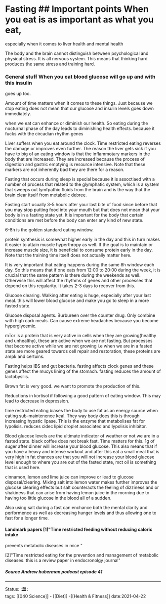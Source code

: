 
# Fasting ## Important points When you eat is as important as what you eat,
  especially when it comes to liver health and mental health

The body and the brain cannot distinguish between psychological and physical
stress. It is all nervous system. This means that thinking hard produces the
same stress and training hard. 

### General stuff When you eat blood glucose will go up and with this insulin
goes up too.

Amount of time matters when it comes to these things. Just because we stop
eating does not mean that our glucose and insulin levels goes down immediately. 

when we eat can enhance or diminish our health. So eating during the nocturnal
phase of the day leads to diminishing health effects. because it fucks with the
circadian rhythm genes

Liver suffers when you eat around the clock. Time restricted eating reverses the
damage or improves even further. The reason the liver gets sick if you have to
big of an eating window is that the inflammotary markers in the body that are
increased. They are increased because the process of digestion and gastric
emptying is resource intensive. Note that these markers are not inherently bad
they are there for a reason. 

Fasting that occurs during sleep is special because it is assoctiaed with a
number of process that related to the glymphatic system, which is a system that
sweeps out lymfpathic fluids from the brain and is the way that the brain clear
itself from metabolic debree. 

Fasting start usually 3-5 hours after your last bite of food since before that
you may stop putting food into your mouth but that does not mean that your body
is in a fasting state yet. It is important for the body that certain conditions
are met before the body can enter any kind of new state. 

6-8h is the golden standard eating window. 

protein synthesis is somewhat higher early in the day and this in turn makes it
easier to attain muscle hyperthropy as well. If the goal is to maintain or
increase muscle size, it is beneficial to consume protein early in the day. Note
that the training time itself does not actually matter here.

It is very important that eating happens during the same 8h window each day. So
this means that if one eats from 12:00 to 20:00 during the week, it is crucial
that the same pattern is there during the weekends as well. Otherwise this will
affect the rhythms of genes and other processes that depend on this regularity.
It takes 2-3 days to recover from this.

Glucose clearing. Walking after eating is huge, especially after your last meal.
this will lower blood glucose and make you go to sleep in a more fasted state. 

Glucose disposal agents. Burbureen over the counter drug. Only combine with high
carb meals. Can cause extreme headaches because you become hyperglycemic.

mTor is a protein that is very active in cells when they are growing(healthy and
unhealthy), these are active when we are not fasting. But processes that become
active while we are not growing i.e when we are in a fasted state are more
geared towards cell repair and restoration, these proteins are ampk and
certuins.

Fasting helps IBS and gut bacteria. fasting affects clock genes and these genes
affect the mucys lining of the stomach. fasting reduces the amount of
lactobysilis. 

Brown fat is very good. we want to promote the production of this. 

Reductions in kortisol if following a good pattern of eating window. This may
lead to decrease in depression. 

time restricted eating biases the body to use fat as an energy source when
eating sub-maintenence kcal. They way body does this is through increasing
hypatic lipase. This is the enzyme that metabolises fat for lypolisis. reduces
cidec lipid droplet associated and lypolisis inhibitor. 

Blood glucose levels are the ultimate indicator of weather or not we are in a
fasted state. black coffee does not break fast. Time matters for this. 1g of
suger after dinner will increase your blood glucose. This also means that if you
have a heavy and intense workout and after this eat a small meal that is very
high in fat chances are that you will not increase your blood glucose level
enough to where you are out of the fasted state, mct oil is something that is
used here.  


 cinnamon, lemon and lime juice can improve or lead to glucose
 disposal/clearing. Mixing salt into lemon water makes further improves the
 glucose clearing effects but salt counteracts the feeling of dizziness and or
 shakiness that can arise from having lemon juice in the morning due to having
 too little glucose in the blood all of a sudden.
 
 Also using salt during a fast can enchance both the mental clarity and
 performence as well as decreasing hunger levels and thus allowing one to fast
 for a longer time. 

#### Landmark papers [1]"Time restricted feeding without reducing caloric intake
prevents metabolic diseases in mice "

[2]"Time restricted eating for the prevention and management of metabolic
diseases. this is a review paper in endocronolgy journal"

##### Source Andrew huberman podcast episode 41


---
Status: :🏛:  
tags: [[040 Science]] - [[Diet]] -[[Health & Fitness]]
date:2021-04-22
